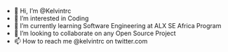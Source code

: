- 👋 Hi, I’m @Kelvintrc
- 👀 I’m interested in Coding
- 🌱 I’m currently learning Software Engineering at ALX SE Africa Program
- 💞️ I’m looking to collaborate on any Open Source Project
- 📫 How to reach me @kelvintrc on twitter.com

<!---
Kelvintrc/Kelvintrc is a ✨ special ✨ repository because its `README.md` (this file) appears on your GitHub profile.
You can click the Preview link to take a look at your changes.
--->
